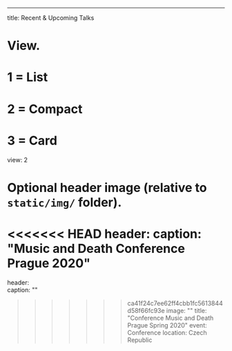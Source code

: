 ---
title: Recent & Upcoming Talks

# View.
#   1 = List
#   2 = Compact
#   3 = Card
view: 2

# Optional header image (relative to `static/img/` folder).
<<<<<<< HEAD
header:
  caption: "Music and Death Conference Prague 2020"
=======
header:  
  caption: ""
>>>>>>> ca41f24c7ee62ff4cbb1fc5613844d58f66fc93e
  image: ""
title: "Conference Music and Death Prague Spring 2020"
event: Conference
location: Czech Republic
